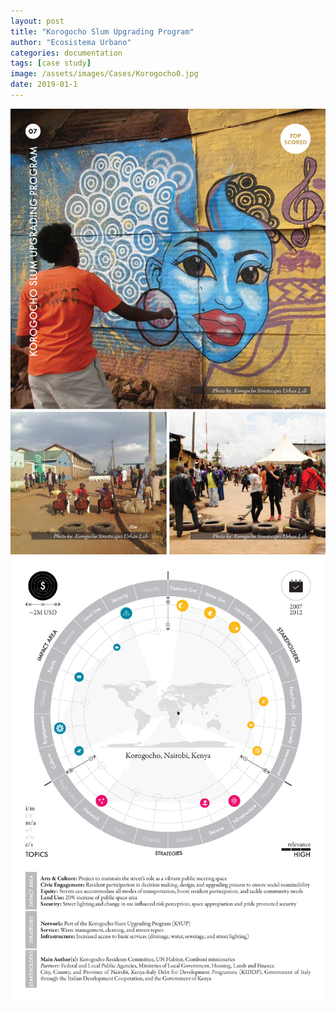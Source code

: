```yaml
---
layout: post
title: "Korogocho Slum Upgrading Program"
author: "Ecosistema Urbano"
categories: documentation
tags: [case study]
image: /assets/images/Cases/Korogocho0.jpg
date: 2019-01-1
---
```


![Korogocho0](/assets/images/Cases/Korogocho0.jpg)
![Korogocho1](/assets/images/Cases/Korogocho1.jpg)
